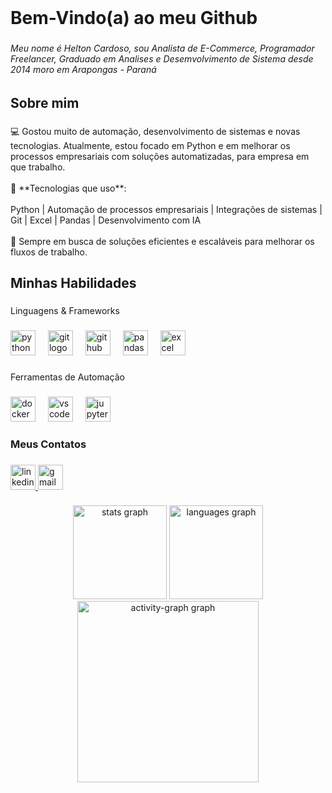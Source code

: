 <br clear="both">

<h1 align="left">Bem-Vindo(a) ao meu Github</h1>

### 

<h6 align="left">Meu nome é Helton Cardoso, sou Analista de E-Commerce, Programador Freelancer, Graduado em Analises e Desemvolvimento de Sistema desde 2014 moro em Arapongas - Paraná </h6>

### 

<h2 align="left">Sobre mim</h2>

### 

<p align="left">💻 Gostou muito de automação, desenvolvimento de sistemas e novas tecnologias. Atualmente, estou focado em Python e em melhorar os processos empresariais com soluções automatizadas, para empresa em que trabalho.<br><br>🚀 **Tecnologias que uso**:<br><br>Python | Automação de processos empresariais | Integrações de sistemas | Git | Excel | Pandas | Desenvolvimento com IA<br><br>🌟 Sempre em busca de soluções eficientes e escaláveis para melhorar os fluxos de trabalho.</p>

### 

<h2 align="left">Minhas Habilidades</h2>

### 

<p align="left">Linguagens & Frameworks</p>

### 

<div align="left">
  <img src="https://cdn.jsdelivr.net/gh/devicons/devicon/icons/python/python-original.svg" height="40" alt="python logo"  />
  <img width="12" />
  <img src="https://cdn.jsdelivr.net/gh/devicons/devicon/icons/git/git-original.svg" height="40" alt="git logo"  />
  <img width="12" />
  <img src="https://cdn.jsdelivr.net/gh/devicons/devicon/icons/github/github-original.svg" height="40" alt="github logo"  />
  <img width="12" />
  <img src="https://cdn.jsdelivr.net/gh/devicons/devicon/icons/pandas/pandas-original.svg" height="40" alt="pandas logo"  />
  <img width="12" />
  <img src="https://cdn.jsdelivr.net/gh/devicons/devicon/icons/excel/excel-original.svg" height="40" alt="excel logo"  />
</div>

### 

<p align="left">Ferramentas de Automação</p>

### 

<div align="left">
  <img src="https://cdn.jsdelivr.net/gh/devicons/devicon/icons/docker/docker-original.svg" height="40" alt="docker logo"  />
  <img width="12" />
  <img src="https://cdn.jsdelivr.net/gh/devicons/devicon/icons/vscode/vscode-original.svg" height="40" alt="vscode logo"  />
  <img width="12" />
  <img src="https://cdn.jsdelivr.net/gh/devicons/devicon/icons/jupyter/jupyter-original.svg" height="40" alt="jupyter logo"  />
</div>

### 

<h3 align="left">Meus Contatos</h3>

### 

<div align="left">
  <a href="https://www.linkedin.com/in/heltoncardoso/" target="_blank">
    <img src="https://img.shields.io/static/v1?message=LinkedIn&logo=linkedin&label=&color=0077B5&logoColor=white&labelColor=&style=for-the-badge" height="40" alt="linkedin logo"  />
  </a>
  <a href="mailto:helton@dominio.com" target="_blank">
    <img src="https://img.shields.io/static/v1?message=Gmail&logo=gmail&label=&color=D14836&logoColor=white&labelColor=&style=for-the-badge" height="40" alt="gmail logo"  />
  </a>
</div>

### 

<div align="center">
  <img src="https://github-readme-stats.vercel.app/api?username=HeltonCardoso&hide_title=false&hide_rank=false&show_icons=true&include_all_commits=true&count_private=true&disable_animations=false&theme=codeSTACKr&locale=en&hide_border=false&order=1" height="150" alt="stats graph"  />
  <img src="https://github-readme-stats.vercel.app/api/top-langs?username=HeltonCardoso&locale=pt-br&hide_title=false&layout=compact&card_width=320&langs_count=10&theme=codeSTACKr&hide_border=false&order=2" height="150" alt="languages graph"  />
  <img src="https://github-readme-activity-graph.vercel.app/graph?username=HeltonCardoso&radius=16&theme=redical&area=true&order=5&hide_title=false&hide_border=true" height="290" alt="activity-graph graph"  />
</div>

### 
